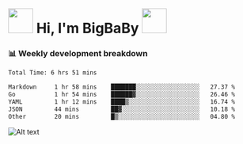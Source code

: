 <!-- Title -->
<h1>
    <img src="https://media.tenor.com/TlyRveJkgo4AAAAi/cloud-cloud-strife.gif" width="50"/>
    Hi, I'm BigBaBy
    <img src="https://media.tenor.com/TlyRveJkgo4AAAAi/cloud-cloud-strife.gif" width="50"/>
</h1>

<h3> 📊 Weekly development breakdown </h3>
<!-- waka-readme-stats -->

<!--START_SECTION:waka-->

```txt
Total Time: 6 hrs 51 mins

Markdown     1 hr 58 mins    ███████░░░░░░░░░░░░░░░░░░   27.37 %
Go           1 hr 54 mins    ██████▓░░░░░░░░░░░░░░░░░░   26.46 %
YAML         1 hr 12 mins    ████▒░░░░░░░░░░░░░░░░░░░░   16.74 %
JSON         44 mins         ██▓░░░░░░░░░░░░░░░░░░░░░░   10.18 %
Other        20 mins         █▒░░░░░░░░░░░░░░░░░░░░░░░   04.80 %
```

<!--END_SECTION:waka-->

![Alt text](https://spotify-recently-played-readme.vercel.app/api?user=21b7yx6vkj66csord5swswvza&count=10&width=1000)

